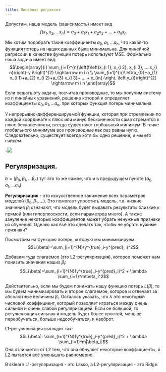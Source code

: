 ```yaml
---
title: Линейная регрессия
---
```


Допустим, наша модель (зависимость) имеет вид
$$f(x_1, x_2, ... x_n) = a_0 + a_1x_1 + a_2x_2 + ... + a_nx_n$$

Мы хотим подобрать такие коэффициенты $a_0, a_1, ... a_n$, что какая-то
функция потерь на наших данных была минимальна. Для линейной регрессии в
качестве функции потерь используют MSE. Формально наша задача имеет вид:
$$\begin{array}{l}
\sum_{i=1}^{n}\left(f\left(x_{i 1}, x_{i 2}, x_{i 3}, ... x_{i n}\right)-y i\right)^{2} \rightarrow m i n \\
\sum_{i=1}^{n}\left(a_{0}+a_{1} x_{i 1}+a_{2} x_{i 2}+a_{3} x_{i 3}+ ... + x_{in}-\right.
\left.y_{i}\right)^{2} \rightarrow m i n
\end{array}$$

Если решать эту задачу, посчитав производные, то мы получим систему из n
линейных уравнений, решение которой и определяет коэффициенты
$a_0, a_1,... a_n$, при которых функция потерь минимальна.

У непрерывно-дифференцируемой функции, которая при стремлении по каждой
координате к плюс или минус бесконечности сама стремится к плюс
бесконечности, всегда существует глобальный минимум. В точке глобального
минимума все производные как раз равны нулю. Следовательно, существует
всегда хотя бы одно решение, и мы его найдем.

-![](img/poly16.png)


## Регуляризация.

$b = (\beta_0,\beta_1,...\beta_n$) тут это то же самое, что и в
предыдущем пункте $(a_0, a_1,... a_n)$

**Регуляризация** - это искусственное занижение всех параметров моделей
($\beta_0,\beta_1,...$). Это помогает упростить модель, т.к. низкие
значения $\beta_i$ означают, что модель будет выдавать результаты
близкие к прямой (или гиперплоскости, если параметров много). А также
зануление некоторых коэффициентов может убрать ненужные признаки из
обучения. Однако как всё это сделать так, чтобы не убрать нужные
признаки?

Посмотрим на функцию потерь, которую мы минимизируем:
$$L(\beta)=\sum_{i=1}^{N}(y^{true}_i-y^{pred}_i)^2$$

Добавим туда слагаемое (это L2-регуляризация), которое поможет нам
понизить значения наших $\beta_i$:
$$L(\beta)=\sum_{i=1}^{N}(y^{true}_i-y^{pred}_i)^2 + \lambda \sum_{i=1}^m\beta_i^2$$

Действительно, если мы будем понижать нашу функцию потерь $L(\beta)$, то
мы будем минимизировать и второе слагаемое, которое и отвечает за
абсолютные величины $\beta_i$. Осталось указать, что $\lambda$ это
некоторый числовой коэффициент, который позволяет играться между очень
сильной и очень слабой регуляризацией. Если он большой, то регуляризация
сильная и модель будет более простой, меньше переобучаться, больше
недообучаться, и наоброт.

L1-регуляризация выглядит так:
$$L(\beta)=\sum_{i=1}^{N}(y^{true}_i-y^{pred}_i)^2 + \lambda \sum_{i=1}^m|\beta_i|$$
Она отличается от L2 тем, что она обнуляет некоторые коэффициенты, а L2
пытается всё уменьшать равномерно.

В sklearn L1-регуляризация - это Lasso, а L2-регуляризация - это Ridge.
